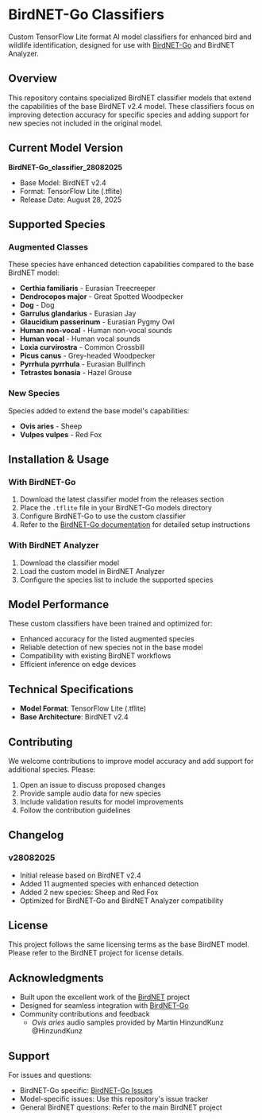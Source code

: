 # BirdNET-Go Classifiers

Custom TensorFlow Lite format AI model classifiers for enhanced bird and wildlife identification, designed for use with [BirdNET-Go](https://github.com/tphakala/birdnet-go) and BirdNET Analyzer.

## Overview

This repository contains specialized BirdNET classifier models that extend the capabilities of the base BirdNET v2.4 model. These classifiers focus on improving detection accuracy for specific species and adding support for new species not included in the original model.

## Current Model Version

**BirdNET-Go_classifier_28082025**

- Base Model: BirdNET v2.4
- Format: TensorFlow Lite (.tflite)
- Release Date: August 28, 2025

## Supported Species

### Augmented Classes
These species have enhanced detection capabilities compared to the base BirdNET model:

- **Certhia familiaris** - Eurasian Treecreeper
- **Dendrocopos major** - Great Spotted Woodpecker
- **Dog** - Dog
- **Garrulus glandarius** - Eurasian Jay
- **Glaucidium passerinum** - Eurasian Pygmy Owl
- **Human non-vocal** - Human non-vocal sounds
- **Human vocal** - Human vocal sounds
- **Loxia curvirostra** - Common Crossbill
- **Picus canus** - Grey-headed Woodpecker
- **Pyrrhula pyrrhula** - Eurasian Bullfinch
- **Tetrastes bonasia** - Hazel Grouse

### New Species
Species added to extend the base model's capabilities:

- **Ovis aries** - Sheep
- **Vulpes vulpes** - Red Fox

## Installation & Usage

### With BirdNET-Go
1. Download the latest classifier model from the releases section
2. Place the `.tflite` file in your BirdNET-Go models directory
3. Configure BirdNET-Go to use the custom classifier
4. Refer to the [BirdNET-Go documentation](https://github.com/tphakala/birdnet-go) for detailed setup instructions

### With BirdNET Analyzer
1. Download the classifier model
2. Load the custom model in BirdNET Analyzer
3. Configure the species list to include the supported species

## Model Performance

These custom classifiers have been trained and optimized for:
- Enhanced accuracy for the listed augmented species
- Reliable detection of new species not in the base model
- Compatibility with existing BirdNET workflows
- Efficient inference on edge devices

## Technical Specifications

- **Model Format**: TensorFlow Lite (.tflite)
- **Base Architecture**: BirdNET v2.4

## Contributing

We welcome contributions to improve model accuracy and add support for additional species. Please:

1. Open an issue to discuss proposed changes
2. Provide sample audio data for new species
3. Include validation results for model improvements
4. Follow the contribution guidelines

## Changelog

### v28082025
- Initial release based on BirdNET v2.4
- Added 11 augmented species with enhanced detection
- Added 2 new species: Sheep and Red Fox
- Optimized for BirdNET-Go and BirdNET Analyzer compatibility

## License

This project follows the same licensing terms as the base BirdNET model. Please refer to the BirdNET project for license details.

## Acknowledgments

- Built upon the excellent work of the [BirdNET](https://github.com/birdnet-team/BirdNET-Analyzer) project
- Designed for seamless integration with [BirdNET-Go](https://github.com/tphakala/birdnet-go)
- Community contributions and feedback
  - *Ovis aries* audio samples provided by Martin HinzundKunz @HinzundKunz

## Support

For issues and questions:
- BirdNET-Go specific: [BirdNET-Go Issues](https://github.com/tphakala/birdnet-go/issues)
- Model-specific issues: Use this repository's issue tracker
- General BirdNET questions: Refer to the main BirdNET project
